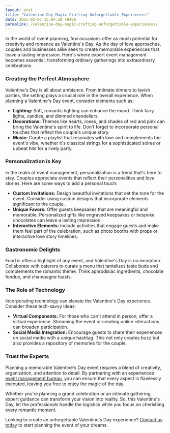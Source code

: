 ```yaml
---
layout: post
title: "Valentine Day Magic Crafting Unforgettable Experiences"
date: 2025-02-07 15:04:29 +0400
permalink: /valentine-day-magic-crafting-unforgettable-experiences/
---
```



In the world of event planning, few occasions offer as much potential for creativity and romance as Valentine's Day. As the day of love approaches, couples and businesses alike seek to create memorable experiences that leave a lasting impression. Here's where expert event management becomes essential, transforming ordinary gatherings into extraordinary celebrations.

### Creating the Perfect Atmosphere

Valentine's Day is all about ambiance. From intimate dinners to lavish parties, the setting plays a crucial role in the overall experience. When planning a Valentine's Day event, consider elements such as:

- **Lighting:** Soft, romantic lighting can enhance the mood. Think fairy lights, candles, and dimmed chandeliers.
- **Decorations:** Themes like hearts, roses, and shades of red and pink can bring the Valentine's spirit to life. Don't forget to incorporate personal touches that reflect the couple's unique story.
- **Music:** Curate a playlist that resonates with love and complements the event's vibe, whether it's classical strings for a sophisticated soiree or upbeat hits for a lively party.

### Personalization is Key

In the realm of event management, personalization is a trend that's here to stay. Couples appreciate events that reflect their personalities and love stories. Here are some ways to add a personal touch:

- **Custom Invitations:** Design beautiful invitations that set the tone for the event. Consider using custom designs that incorporate elements significant to the couple.
- **Unique Favors:** Offer guests keepsakes that are meaningful and memorable. Personalized gifts like engraved keepsakes or bespoke chocolates can leave a lasting impression.
- **Interactive Elements:** Include activities that engage guests and make them feel part of the celebration, such as photo booths with props or interactive love story timelines.

### Gastronomic Delights

Food is often a highlight of any event, and Valentine's Day is no exception. Collaborate with caterers to curate a menu that tantalizes taste buds and complements the romantic theme. Think aphrodisiac ingredients, chocolate fondue, and champagne toasts.

### The Role of Technology

Incorporating technology can elevate the Valentine's Day experience. Consider these tech-savvy ideas:

- **Virtual Components:** For those who can't attend in person, offer a virtual experience. Streaming the event or creating online interactions can broaden participation.
- **Social Media Integration:** Encourage guests to share their experiences on social media with a unique hashtag. This not only creates buzz but also provides a repository of memories for the couple.

### Trust the Experts

Planning a memorable Valentine's Day event requires a blend of creativity, organization, and attention to detail. By partnering with an experienced [event management bureau](https://geventm.com/), you can ensure that every aspect is flawlessly executed, leaving you free to enjoy the magic of the day.

Whether you're planning a grand celebration or an intimate gathering, expert guidance can transform your vision into reality. So, this Valentine's Day, let the professionals handle the logistics while you focus on cherishing every romantic moment.

Looking to create an unforgettable Valentine's Day experience? [Contact us today](https://geventm.com/) to start planning the event of your dreams.